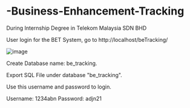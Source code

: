 # -Business-Enhancement-Tracking
During Internship Degree in Telekom Malaysia SDN BHD

User login for the BET System, go to http://localhost/beTracking/

![image](https://user-images.githubusercontent.com/47094871/191639002-4f7484e1-1dbd-4286-a850-4d4dfa5c6b85.png)

Create Database name: be_tracking.

Export SQL File under database "be_tracking".

Use this username and password to login.

Username: 1234abn
Password: adjn21
